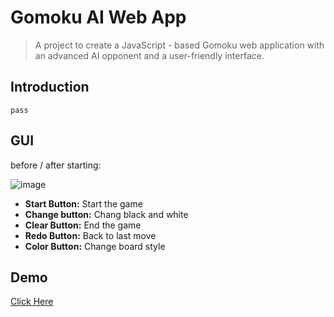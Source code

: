# Gomoku AI Web App 
> A project to create a JavaScript - based Gomoku web application with an advanced AI opponent and a user-friendly interface.

## Introduction
`pass`

## GUI
before / after starting:

![image](https://user-images.githubusercontent.com/123751000/215142151-6593cd30-3354-48fc-8343-7724230b79bc.png)
- **Start Button:**  Start the game
- **Change button:**  Chang black and white
- **Clear Button:**  End the game
- **Redo Button:**  Back to last move
- **Color Button:**  Change board style

## Demo 
<!-- #blog#
<iframe src="https://somanlin2650.github.io/gomoku-ai/"  width="536" height="576"></iframe>
-->
<!-- #hide-front#-->
[Click Here](https://somanlin2650.github.io/gomoku-ai/)
<!-- #hide-end#-->
